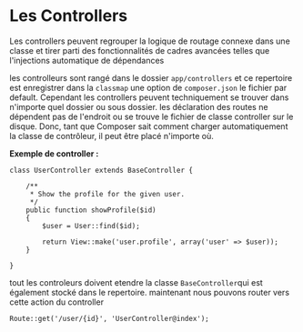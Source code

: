 ﻿# Les Controllers 

Les controllers peuvent regrouper la logique de routage connexe dans une classe et tirer parti des fonctionnalités de cadres avancées telles que l'injections automatique de dépendances 

les controlleurs sont rangé dans le dossier `app/controllers` et ce repertoire est enregistrer dans la `classmap` une option de `composer.json` le fichier par default.
Cependant les controllers peuvent techniquement se trouver dans n'importe quel dossier ou sous dossier. les déclaration des routes ne dépendent pas de l'endroit ou se trouve le fichier de classe controller sur le disque. Donc, tant que Composer sait comment charger automatiquement la classe de contrôleur, il peut être placé n'importe où.

**Exemple de controller :** 

````
class UserController extends BaseController {

    /**
     * Show the profile for the given user.
     */
    public function showProfile($id)
    {
        $user = User::find($id);

        return View::make('user.profile', array('user' => $user));
    }

}
````

tout les controleurs doivent etendre la classe `BaseController`qui est également stocké dans le repertoire.
maintenant nous pouvons router vers cette action du controller 

    Route::get('/user/{id}', 'UserController@index');


